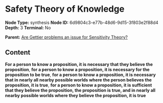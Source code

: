 # Safety Theory of Knowledge

**Node Type:** synthesis
**Node ID:** 6d9804c3-e77b-48d6-9d15-3f803e2f88d4
**Depth:** 3
**Terminal:** No

**Parent:** [Are Gettier problems an issue for Sensitivity Theory?](are-gettier-problems-an-issue-for-sensitivity-theory.md)

## Content

**For a person to know a proposition, it is necessary that they believe the proposition**, **for a person to know a proposition, it is necessary for the proposition to be true**, **for a person to know a proposition, it is necessary that in nearly all nearby possible worlds where the person believes the proposition, it is true**, **for a person to know a proposition, it is sufficient that they believe the proposition, the proposition is true, and in nearly all nearby possible worlds where they believe the proposition, it is true**
